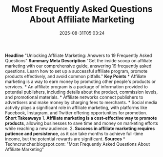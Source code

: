 ﻿---
title: "Most Frequently Asked Questions About Affiliate Marketing"
date: "2025-08-31T05:03:24"
category: "Markets"
summary: ""
slug: "most frequently asked questions about affiliate marketing"
source_urls:
  - "https://techncruncher.blogspot.com/2022/06/most-frequently-asked-questions-about.html"
seo:
  title: "Most Frequently Asked Questions About Affiliate Marketing | Hash n Hedge"
  description: ""
  keywords: ["news", "markets", "brief"]
---
**Headline** "Unlocking Affiliate Marketing: Answers to 19 Frequently Asked Questions"  **Summary Meta Description** "Get the inside scoop on affiliate marketing with our comprehensive guide, answering 19 frequently asked questions. Learn how to set up a successful affiliate program, promote products effectively, and avoid common pitfalls."  **Key Points**  * Affiliate marketing is a way to earn money by promoting other people's products or services. * An affiliate program is a package of information provided to potential publishers, including details about the product, commission levels, and promotional materials. * Affiliate networks connect publishers to advertisers and make money by charging fees to merchants. * Social media activity plays a significant role in affiliate marketing, with platforms like Facebook, Instagram, and Twitter offering opportunities for promotion.  **Short Takeaways**  1. **Affiliate marketing is a cost-effective way to promote products**, allowing businesses to save time and money on marketing efforts while reaching a new audience. 2. **Success in affiliate marketing requires patience and persistence**, as it can take months to achieve full-time income, but the potential rewards are significant.  **Sources** * Techncruncher.blogspot.com: "Most Frequently Asked Questions About Affiliate Marketing" 
